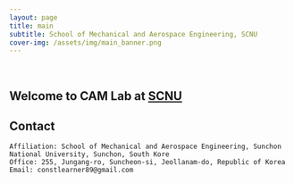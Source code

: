 ```yaml
---
layout: page
title: main
subtitle: School of Mechanical and Aerospace Engineering, SCNU
cover-img: /assets/img/main_banner.png
---
```


<br/>

## Welcome to CAM Lab at [SCNU](https://www.scnu.ac.kr/SCNU/main.do?introChk=Y)


## Contact

```
Affiliation: School of Mechanical and Aerospace Engineering, Sunchon National University, Sunchon, South Kore
Office: 255, Jungang-ro, Suncheon-si, Jeollanam-do, Republic of Korea
Email: constlearner89@gmail.com
```
